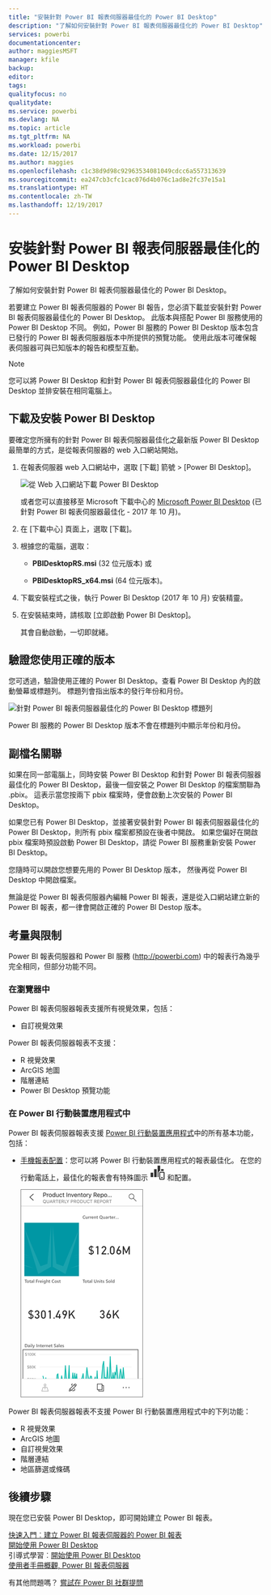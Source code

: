 ```yaml
---
title: "安裝針對 Power BI 報表伺服器最佳化的 Power BI Desktop"
description: "了解如何安裝針對 Power BI 報表伺服器最佳化的 Power BI Desktop"
services: powerbi
documentationcenter: 
author: maggiesMSFT
manager: kfile
backup: 
editor: 
tags: 
qualityfocus: no
qualitydate: 
ms.service: powerbi
ms.devlang: NA
ms.topic: article
ms.tgt_pltfrm: NA
ms.workload: powerbi
ms.date: 12/15/2017
ms.author: maggies
ms.openlocfilehash: c1c38d9d98c92963534081049cdcc6a557313639
ms.sourcegitcommit: ea247cb3cfc1cac076d4b076c1ad8e2fc37e15a1
ms.translationtype: HT
ms.contentlocale: zh-TW
ms.lasthandoff: 12/19/2017
---
```

# <a name="install-power-bi-desktop-optimized-for-power-bi-report-server"></a>安裝針對 Power BI 報表伺服器最佳化的 Power BI Desktop
了解如何安裝針對 Power BI 報表伺服器最佳化的 Power BI Desktop。

若要建立 Power BI 報表伺服器的 Power BI 報告，您必須下載並安裝針對 Power BI 報表伺服器最佳化的 Power BI Desktop。 此版本與搭配 Power BI 服務使用的 Power BI Desktop 不同。 例如，Power BI 服務的 Power BI Desktop 版本包含已發行的 Power BI 報表伺服器版本中所提供的預覽功能。 使用此版本可確保報表伺服器可與已知版本的報告和模型互動。 

> [!NOTE]
> 您可以將 Power BI Desktop 和針對 Power BI 報表伺服器最佳化的 Power BI Desktop 並排安裝在相同電腦上。

## <a name="download-and-install-power-bi-desktop"></a>下載及安裝 Power BI Desktop

要確定您所擁有的針對 Power BI 報表伺服器最佳化之最新版 Power BI Desktop 最簡單的方式，是從報表伺服器的 web 入口網站開始。

1. 在報表伺服器 web 入口網站中，選取 [下載] 箭號 > [Power BI Desktop]。

    ![從 Web 入口網站下載 Power BI Desktop](media/install-powerbi-desktop/report-server-download-web-portal.png)

    或者您可以直接移至 Microsoft 下載中心的 [Microsoft Power BI Desktop](https://go.microsoft.com/fwlink/?linkid=861076) (已針對 Power BI 報表伺服器最佳化 - 2017 年 10 月)。

2. 在 [下載中心] 頁面上，選取 [下載]。

3. 根據您的電腦，選取： 

    - **PBIDesktopRS.msi** (32 位元版本) 或

    - **PBIDesktopRS_x64.msi** (64 位元版本)。

1. 下載安裝程式之後，執行 Power BI Desktop (2017 年 10 月) 安裝精靈。
2. 在安裝結束時，請核取 [立即啟動 Power BI Desktop]。
   
    其會自動啟動，一切即就緒。

## <a name="verify-you-are-using-the-correct-version"></a>驗證您使用正確的版本
您可透過，驗證使用正確的 Power BI Desktop。查看 Power BI Desktop 內的啟動螢幕或標題列。 標題列會指出版本的發行年份和月份。

![針對 Power BI 報表伺服器最佳化的 Power BI Desktop 標題列](media/quickstart-create-powerbi-report/report-server-desktop-october-2017-version.png)

Power BI 服務的 Power BI Desktop 版本不會在標題列中顯示年份和月份。

## <a name="file-extension-association"></a>副檔名關聯
如果在同一部電腦上，同時安裝 Power BI Desktop 和針對 Power BI 報表伺服器最佳化的 Power BI Desktop，最後一個安裝之 Power BI Desktop 的檔案關聯為 .pbix。 這表示當您按兩下 pbix 檔案時，便會啟動上次安裝的 Power BI Desktop。

如果您已有 Power BI Desktop，並接著安裝針對 Power BI 報表伺服器最佳化的 Power BI Desktop，則所有 pbix 檔案都預設在後者中開啟。 如果您偏好在開啟 pbix 檔案時預設啟動 Power BI Desktop，請從 Power BI 服務重新安裝 Power BI Desktop。

您隨時可以開啟您想要先用的 Power BI Desktop 版本， 然後再從 Power BI Desktop 中開啟檔案。

無論是從 Power BI 報表伺服器內編輯 Power BI 報表，還是從入口網站建立新的 Power BI 報表，都一律會開啟正確的 Power BI Destop 版本。

## <a name="considerations-and-limitations"></a>考量與限制
Power BI 報表伺服器和 Power BI 服務 (http://powerbi.com) 中的報表行為幾乎完全相同，但部分功能不同。

### <a name="in-a-browser"></a>在瀏覽器中
Power BI 報表伺服器報表支援所有視覺效果，包括：

* 自訂視覺效果

Power BI 報表伺服器報表不支援：

* R 視覺效果
* ArcGIS 地圖
* 階層連結
* Power BI Desktop 預覽功能

### <a name="in-the-power-bi-mobile-apps"></a>在 Power BI 行動裝置應用程式中
Power BI 報表伺服器報表支援 [Power BI 行動裝置應用程式](../mobile-apps-for-mobile-devices.md)中的所有基本功能，包括：

* [手機報表配置](../desktop-create-phone-report.md)：您可以將 Power BI 行動裝置應用程式的報表最佳化。 在您的行動電話上，最佳化的報表會有特殊圖示 ![手機報表配置圖示](media/quickstart-create-powerbi-report/power-bi-rs-mobile-optimized-icon.png) 和配置。
  
    ![專為手機設計的報表](media/quickstart-create-powerbi-report/power-bi-rs-mobile-optimized-report.png)

Power BI 報表伺服器報表不支援 Power BI 行動裝置應用程式中的下列功能：

* R 視覺效果
* ArcGIS 地圖
* 自訂視覺效果
* 階層連結
* 地區篩選或條碼

## <a name="next-steps"></a>後續步驟
現在您已安裝 Power BI Desktop，即可開始建立 Power BI 報表。

[快速入門︰建立 Power BI 報表伺服器的 Power BI 報表](quickstart-create-powerbi-report.md)  
[開始使用 Power BI Desktop](../desktop-getting-started.md)  
引導式學習︰[開始使用 Power BI Desktop](../guided-learning/gettingdata.yml#step-2)  
[使用者手冊概觀, Power BI 報表伺服器](user-handbook-overview.md)

有其他問題嗎？ [嘗試在 Power BI 社群提問](https://community.powerbi.com/)

